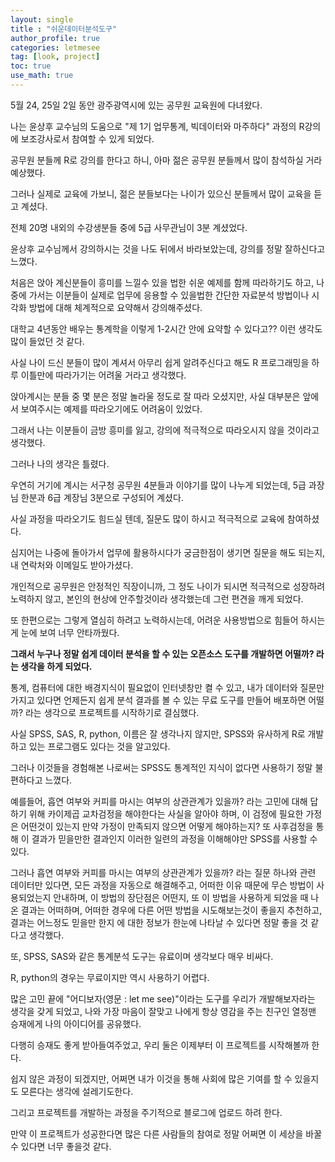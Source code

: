 ```yaml
---
layout: single
title : "쉬운데이터분석도구"
author_profile: true
categories: letmesee
tag: [look, project] 
toc: true
use_math: true
---
```




5월 24, 25일 2일 동안 광주광역시에 있는 공무원 교육원에 다녀왔다.

나는 윤상후 교수님의 도움으로 "제 1기 업무통계, 빅데이터와 마주하다" 과정의 R강의에 보조강사로서 참여할 수 있게 되었다.

공무원 분들께 R로 강의를 한다고 하니, 아마 젊은 공무원 분들께서 많이 참석하실 거라 예상했다.

그러나 실제로 교육에 가보니, 젊은 분들보다는 나이가 있으신 분들께서 많이 교육을 듣고 계셨다.

전체 20명 내외의 수강생분들 중에 5급 사무관님이 3분 계셨었다.



윤상후 교수님께서 강의하시는 것을 나도 뒤에서 바라보았는데, 강의를 정말 잘하신다고 느꼈다.

처음은 앉아 계신분들이 흥미를 느낄수 있을 법한 쉬운 예제를 함께 따라하기도 하고, 나중에 가서는 이분들이 실제로 업무에 응용할 수 있을법한 간단한 자료분석 방법이나 시각화 방법에 대해 체계적으로 요약해서 강의해주셨다.

대학교 4년동안 배우는 통계학을 이렇게 1-2시간 안에 요약할 수 있다고?? 이런 생각도 많이 들었던 것 같다.



사실 나이 드신 분들이 많이 계셔서 아무리 쉽게 알려주신다고 해도 R 프로그래밍을 하루 이틀만에 따라가기는 어려울 거라고 생각했다.

앉아계시는 분들 중 몇 분은 정말 놀라울 정도로 잘 따라 오셨지만, 사실 대부분은 앞에서 보여주시는 예제를 따라오기에도 어려움이 있었다.

그래서 나는 이분들이 금방 흥미를 잃고, 강의에 적극적으로 따라오시지 않을 것이라고 생각했다.



그러나 나의 생각은 틀렸다.

우연히 거기에 계시는 서구청 공무원 4분들과 이야기를 많이 나누게 되었는데, 5급 과장님 한분과 6급 계장님 3분으로 구성되어 계셨다.

사실 과정을 따라오기도 힘드실 텐데, 질문도 많이 하시고 적극적으로 교육에 참여하셨다.

심지어는 나중에 돌아가서 업무에 활용하시다가 궁금한점이 생기면 질문을 해도 되는지, 내 연락처와 이메일도 받아가셨다.

개인적으로 공무원은 안정적인 직장이니까, 그 정도 나이가 되시면 적극적으로 성장하려 노력하지 않고, 본인의 현상에 안주할것이라 생각했는데 그런 편견을 깨게 되었다.

또 한편으로는 그렇게 열심히 하려고 노력하시는데, 어려운 사용방법으로 힘들어 하시는게 눈에 보여 너무 안타까웠다.



**그래서 누구나 정말 쉽게 데이터 분석을 할 수 있는 오픈소스 도구를 개발하면 어떨까? 라는 생각을 하게 되었다.**

통계, 컴퓨터에 대한 배경지식이 필요없이 인터넷창만 켤 수 있고, 내가 데이터와 질문만 가지고 있다면 언제든지 쉽게 분석 결과를 볼 수 있는 무료 도구를 만들어 배포하면 어떨까? 라는 생각으로 프로젝트를 시작하기로 결심했다.

사실 SPSS, SAS, R, python, 이름은 잘 생각나지 않지만, SPSS와 유사하게 R로 개발하고 있는 프로그램도 있다는 것을 알고있다.

그러나 이것들을 경험해본 나로써는 SPSS도 통계적인 지식이 없다면 사용하기 정말 불편하다고 느꼈다.



예를들어, 흡연 여부와 커피를 마시는 여부의 상관관계가 있을까? 라는 고민에 대해 답하기 위해 카이제곱 교차검정을 해야한다는 사실을 알아야 하며, 이 검정에 필요한 가정은 어떤것이 있는지 만약 가정이 만족되지 않으면 어떻게 해야하는지? 또 사후검정을 통해 이 결과가 믿을만한 결과인지 이러한 일련의 과정을 이해해야만 SPSS를 사용할 수 있다.

그러나 흡연 여부와 커피를 마시는 여부의 상관관계가 있을까? 라는 질문 하나와 관련 데이터만 있다면, 모든 과정을 자동으로 해결해주고, 어떠한 이유 때문에 무슨 방법이 사용되었는지 안내하며, 이 방법의 장단점은 어떤지, 또 이 방법을 사용하게 되었을 때 나온 결과는 어떠하며, 어떠한 경우에 다른 어떤 방법을 시도해보는것이 좋을지 추천하고, 결과는 어느정도 믿을만 한지 에 대한 정보가 한눈에 나타날 수 있다면 정말 좋을 것 같다고 생각했다.



또, SPSS, SAS와 같은 통계분석 도구는 유료이며 생각보다 매우 비싸다.

R, python의 경우는 무료이지만 역시 사용하기 어렵다.



많은 고민 끝에 "어디보자(영문 : let me see)"이라는 도구를 우리가 개발해보자라는 생각을 갖게 되었고, 나와 가장 마음이 잘맞고 나에게 항상 영감을 주는 친구인 열정맨 승재에게 나의 아이디어를 공유했다.

다행히 승재도 좋게 받아들여주었고, 우리 둘은 이제부터 이 프로젝트를 시작해볼까 한다.

쉽지 않은 과정이 되겠지만, 어쩌면 내가 이것을 통해 사회에 많은 기여를 할 수 있을지도 모른다는 생각에 설레기도한다.

그리고 프로젝트를 개발하는 과정을 주기적으로 블로그에 업로드 하려 한다.

만약 이 프로젝트가 성공한다면 많은 다른 사람들의 참여로 정말 어쩌면 이 세상을 바꿀 수 있다면 너무 좋을것 같다.



